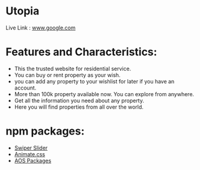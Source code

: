 # **Utopia**

Live Link : www.google.com

# Features and Characteristics:
- This the trusted website for residential service.
- You can buy or rent property as your wish.
- you can add any property to your wishlist for later if you have an account.
- More than 100k property available now. You can explore from anywhere.
- Get all the information you need about any property.
- Here you will find properties from all over the world.

# npm packages:
- [Swiper Slider](https://swiperjs.com/)
- [Animate.css](https://animate.style/)
- [AOS Packages](https://www.npmjs.com/package/aos)

